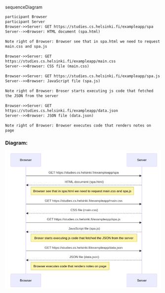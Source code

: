 sequenceDiagram

    participant Browser
    participant Server
    Browser->>Server: GET https://studies.cs.helsinki.fi/exampleapp/spa
    Server-->>Browser: HTML document (spa.html)

    Note right of Browser: Browser see that in spa.html we need to request main.css and spa.js

    Browser->>Server: GET https://studies.cs.helsinki.fi/exampleapp/main.css
    Server-->>Browser: CSS file (main.css)

    Browser->>Server: GET https://studies.cs.helsinki.fi/exampleapp/spa.js
    Server-->>Browser: JavaScript file (spa.js)

    Note right of Browser: Broser starts executing js code that fetched the JSON from the server

    Browser->>Server: GET https://studies.cs.helsinki.fi/exampleapp/data.json
    Server-->>Browser: JSON file (data.json)

    Note right of Browser: Browser executes code that renders notes on page


### Diagram:

![Alt text](image-2.png)